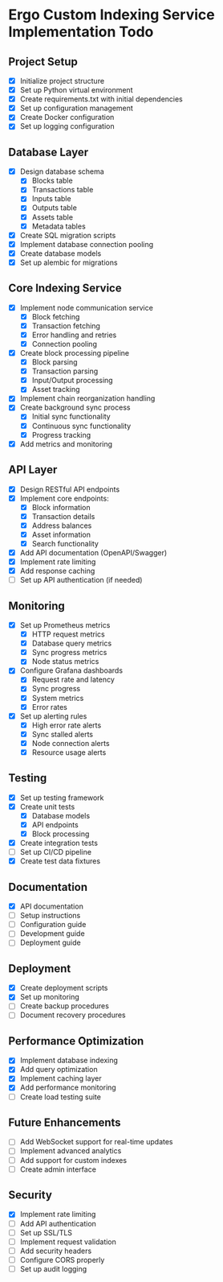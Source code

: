 # Ergo Custom Indexing Service Implementation Todo

## Project Setup
- [x] Initialize project structure
- [x] Set up Python virtual environment
- [x] Create requirements.txt with initial dependencies
- [x] Set up configuration management
- [x] Create Docker configuration
- [x] Set up logging configuration

## Database Layer
- [x] Design database schema
  - [x] Blocks table
  - [x] Transactions table
  - [x] Inputs table
  - [x] Outputs table
  - [x] Assets table
  - [x] Metadata tables
- [x] Create SQL migration scripts
- [x] Implement database connection pooling
- [x] Create database models
- [x] Set up alembic for migrations

## Core Indexing Service
- [x] Implement node communication service
  - [x] Block fetching
  - [x] Transaction fetching
  - [x] Error handling and retries
  - [x] Connection pooling
- [x] Create block processing pipeline
  - [x] Block parsing
  - [x] Transaction parsing
  - [x] Input/Output processing
  - [x] Asset tracking
- [x] Implement chain reorganization handling
- [x] Create background sync process
  - [x] Initial sync functionality
  - [x] Continuous sync functionality
  - [x] Progress tracking
- [x] Add metrics and monitoring

## API Layer
- [x] Design RESTful API endpoints
- [x] Implement core endpoints:
  - [x] Block information
  - [x] Transaction details
  - [x] Address balances
  - [x] Asset information
  - [x] Search functionality
- [x] Add API documentation (OpenAPI/Swagger)
- [x] Implement rate limiting
- [x] Add response caching
- [ ] Set up API authentication (if needed)

## Monitoring
- [x] Set up Prometheus metrics
  - [x] HTTP request metrics
  - [x] Database query metrics
  - [x] Sync progress metrics
  - [x] Node status metrics
- [x] Configure Grafana dashboards
  - [x] Request rate and latency
  - [x] Sync progress
  - [x] System metrics
  - [x] Error rates
- [x] Set up alerting rules
  - [x] High error rate alerts
  - [x] Sync stalled alerts
  - [x] Node connection alerts
  - [x] Resource usage alerts

## Testing
- [x] Set up testing framework
- [x] Create unit tests
  - [x] Database models
  - [x] API endpoints
  - [x] Block processing
- [x] Create integration tests
- [ ] Set up CI/CD pipeline
- [x] Create test data fixtures

## Documentation
- [x] API documentation
- [ ] Setup instructions
- [ ] Configuration guide
- [ ] Development guide
- [ ] Deployment guide

## Deployment
- [x] Create deployment scripts
- [x] Set up monitoring
- [ ] Create backup procedures
- [ ] Document recovery procedures

## Performance Optimization
- [x] Implement database indexing
- [x] Add query optimization
- [x] Implement caching layer
- [x] Add performance monitoring
- [ ] Create load testing suite

## Future Enhancements
- [ ] Add WebSocket support for real-time updates
- [ ] Implement advanced analytics
- [ ] Add support for custom indexes
- [ ] Create admin interface

## Security
- [x] Implement rate limiting
- [ ] Add API authentication
- [ ] Set up SSL/TLS
- [ ] Implement request validation
- [ ] Add security headers
- [ ] Configure CORS properly
- [ ] Set up audit logging 